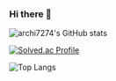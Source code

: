 ### Hi there 👋

<!--
**archi7274/archi7274** is a ✨ _special_ ✨ repository because its `README.md` (this file) appears on your GitHub profile.

Here are some ideas to get you started:

- 🔭 I’m currently working on ...
- 🌱 I’m currently learning ...
- 👯 I’m looking to collaborate on ...
- 🤔 I’m looking for help with ...
- 💬 Ask me about ...
- 📫 How to reach me: ...
- 😄 Pronouns: ...
- ⚡ Fun fact: ...
-->

![archi7274's GitHub stats](https://github-readme-stats.vercel.app/api?username=archi7274&show_icons=true&theme=dracula)

[![Solved.ac Profile](http://mazassumnida.wtf/api/generate_badge?boj=archi7274)](https://solved.ac/archi7274)

![Top Langs](https://github-readme-stats.vercel.app/api/top-langs/?username=archi7274&layout=compact&theme=dracula)
